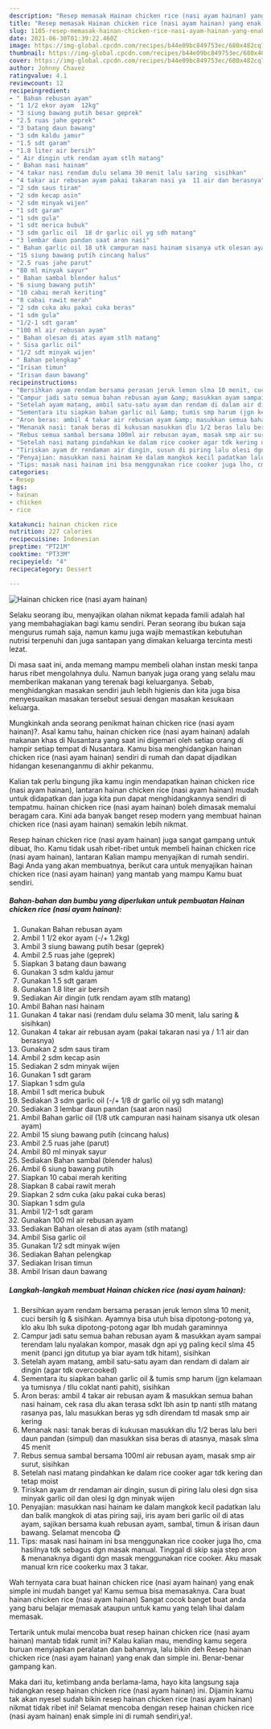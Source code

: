 ```yaml
---
description: "Resep memasak Hainan chicken rice (nasi ayam hainan) yang enak dan Mudah Dibuat"
title: "Resep memasak Hainan chicken rice (nasi ayam hainan) yang enak dan Mudah Dibuat"
slug: 1105-resep-memasak-hainan-chicken-rice-nasi-ayam-hainan-yang-enak-dan-mudah-dibuat
date: 2021-06-30T01:39:22.460Z
image: https://img-global.cpcdn.com/recipes/b44e09bc849753ec/680x482cq70/hainan-chicken-rice-nasi-ayam-hainan-foto-resep-utama.jpg
thumbnail: https://img-global.cpcdn.com/recipes/b44e09bc849753ec/680x482cq70/hainan-chicken-rice-nasi-ayam-hainan-foto-resep-utama.jpg
cover: https://img-global.cpcdn.com/recipes/b44e09bc849753ec/680x482cq70/hainan-chicken-rice-nasi-ayam-hainan-foto-resep-utama.jpg
author: Johnny Chavez
ratingvalue: 4.1
reviewcount: 12
recipeingredient:
- " Bahan rebusan ayam"
- "1 1/2 ekor ayam  12kg"
- "3 siung bawang putih besar geprek"
- "2.5 ruas jahe geprek"
- "3 batang daun bawang"
- "3 sdm kaldu jamur"
- "1.5 sdt garam"
- "1.8 liter air bersih"
- " Air dingin utk rendam ayam stlh matang"
- " Bahan nasi hainam"
- "4 takar nasi rendam dulu selama 30 menit lalu saring  sisihkan"
- "4 takar air rebusan ayam pakai takaran nasi ya  11 air dan berasnya"
- "2 sdm saus tiram"
- "2 sdm kecap asin"
- "2 sdm minyak wijen"
- "1 sdt garam"
- "1 sdm gula"
- "1 sdt merica bubuk"
- "3 sdm garlic oil  18 dr garlic oil yg sdh matang"
- "3 lembar daun pandan saat aron nasi"
- " Bahan garlic oil 18 utk campuran nasi hainam sisanya utk olesan ayam"
- "15 siung bawang putih cincang halus"
- "2.5 ruas jahe parut"
- "80 ml minyak sayur"
- " Bahan sambal blender halus"
- "6 siung bawang putih"
- "10 cabai merah keriting"
- "8 cabai rawit merah"
- "2 sdm cuka aku pakai cuka beras"
- "1 sdm gula"
- "1/2-1 sdt garam"
- "100 ml air rebusan ayam"
- " Bahan olesan di atas ayam stlh matang"
- " Sisa garlic oil"
- "1/2 sdt minyak wijen"
- " Bahan pelengkap"
- "Irisan timun"
- "Irisan daun bawang"
recipeinstructions:
- "Bersihkan ayam rendam bersama perasan jeruk lemon slma 10 menit, cuci bersih lg &amp; sisihkan. Ayamnya bisa utuh bisa dipotong-potong ya, klo aku lbh suka dipotong-potong agar lbh mudah garaminnya"
- "Campur jadi satu semua bahan rebusan ayam &amp; masukkan ayam sampai terendam lalu nyalakan kompor, masak dgn api yg paling kecil slma 45 menit (panci jgn ditutup ya biar ayam tdk hitam), sisihkan"
- "Setelah ayam matang, ambil satu-satu ayam dan rendam di dalam air dingin (agar tdk overcooked)"
- "Sementara itu siapkan bahan garlic oil &amp; tumis smp harum (jgn kelamaan ya tumisnya / tllu coklat nanti pahit), sisihkan"
- "Aron beras: ambil 4 takar air rebusan ayam &amp; masukkan semua bahan nasi hainam, cek rasa dlu akan terasa sdkt lbh asin tp nanti stlh matang rasanya pas, lalu masukkan beras yg sdh direndam td masak smp air kering"
- "Menanak nasi: tanak beras di kukusan masukkan dlu 1/2 beras lalu beri daun pandan (simpul) dan masukkan sisa beras di atasnya, masak slma 45 menit"
- "Rebus semua sambal bersama 100ml air rebusan ayam, masak smp air surut, sisihkan"
- "Setelah nasi matang pindahkan ke dalam rice cooker agar tdk kering dan tetap moist"
- "Tiriskan ayam dr rendaman air dingin, susun di piring lalu olesi dgn sisa minyak garlic oil dan olesi lg dgn minyak wijen"
- "Penyajian: masukkan nasi hainam ke dalam mangkok kecil padatkan lalu dan balik mangkok di atas piring saji, iris ayam beri garlic oil di atas ayam, sajikan bersama kuah rebusan ayam, sambal, timun &amp; irisan daun bawang. Selamat mencoba 😋"
- "Tips: masak nasi hainam ini bsa menggunakan rice cooker juga lho, cma hasilnya tdk sebagus dgn masak manual. Tinggal di skip saja step aron &amp; menanaknya diganti dgn masak menggunakan rice cooker. Aku masak manual krn rice cookerku max 3 takar."
categories:
- Resep
tags:
- hainan
- chicken
- rice

katakunci: hainan chicken rice 
nutrition: 227 calories
recipecuisine: Indonesian
preptime: "PT21M"
cooktime: "PT33M"
recipeyield: "4"
recipecategory: Dessert

---
```



![Hainan chicken rice (nasi ayam hainan)](https://img-global.cpcdn.com/recipes/b44e09bc849753ec/680x482cq70/hainan-chicken-rice-nasi-ayam-hainan-foto-resep-utama.jpg)

Selaku seorang ibu, menyajikan olahan nikmat kepada famili adalah hal yang membahagiakan bagi kamu sendiri. Peran seorang ibu bukan saja mengurus rumah saja, namun kamu juga wajib memastikan kebutuhan nutrisi terpenuhi dan juga santapan yang dimakan keluarga tercinta mesti lezat.

Di masa  saat ini, anda memang mampu membeli olahan instan meski tanpa harus ribet mengolahnya dulu. Namun banyak juga orang yang selalu mau memberikan makanan yang terenak bagi keluarganya. Sebab, menghidangkan masakan sendiri jauh lebih higienis dan kita juga bisa menyesuaikan masakan tersebut sesuai dengan masakan kesukaan keluarga. 



Mungkinkah anda seorang penikmat hainan chicken rice (nasi ayam hainan)?. Asal kamu tahu, hainan chicken rice (nasi ayam hainan) adalah makanan khas di Nusantara yang saat ini digemari oleh setiap orang di hampir setiap tempat di Nusantara. Kamu bisa menghidangkan hainan chicken rice (nasi ayam hainan) sendiri di rumah dan dapat dijadikan hidangan kesenanganmu di akhir pekanmu.

Kalian tak perlu bingung jika kamu ingin mendapatkan hainan chicken rice (nasi ayam hainan), lantaran hainan chicken rice (nasi ayam hainan) mudah untuk didapatkan dan juga kita pun dapat menghidangkannya sendiri di tempatmu. hainan chicken rice (nasi ayam hainan) boleh dimasak memalui beragam cara. Kini ada banyak banget resep modern yang membuat hainan chicken rice (nasi ayam hainan) semakin lebih nikmat.

Resep hainan chicken rice (nasi ayam hainan) juga sangat gampang untuk dibuat, lho. Kamu tidak usah ribet-ribet untuk membeli hainan chicken rice (nasi ayam hainan), lantaran Kalian mampu menyajikan di rumah sendiri. Bagi Anda yang akan membuatnya, berikut cara untuk menyajikan hainan chicken rice (nasi ayam hainan) yang mantab yang mampu Kamu buat sendiri.

<!--inarticleads1-->

##### Bahan-bahan dan bumbu yang diperlukan untuk pembuatan Hainan chicken rice (nasi ayam hainan):

1. Gunakan  Bahan rebusan ayam
1. Ambil 1 1/2 ekor ayam (-/+ 1.2kg)
1. Ambil 3 siung bawang putih besar (geprek)
1. Ambil 2.5 ruas jahe (geprek)
1. Siapkan 3 batang daun bawang
1. Gunakan 3 sdm kaldu jamur
1. Gunakan 1.5 sdt garam
1. Gunakan 1.8 liter air bersih
1. Sediakan  Air dingin (utk rendam ayam stlh matang)
1. Ambil  Bahan nasi hainam
1. Gunakan 4 takar nasi (rendam dulu selama 30 menit, lalu saring &amp; sisihkan)
1. Gunakan 4 takar air rebusan ayam (pakai takaran nasi ya / 1:1 air dan berasnya)
1. Gunakan 2 sdm saus tiram
1. Ambil 2 sdm kecap asin
1. Sediakan 2 sdm minyak wijen
1. Gunakan 1 sdt garam
1. Siapkan 1 sdm gula
1. Ambil 1 sdt merica bubuk
1. Sediakan 3 sdm garlic oil (-/+ 1/8 dr garlic oil yg sdh matang)
1. Sediakan 3 lembar daun pandan (saat aron nasi)
1. Ambil  Bahan garlic oil (1/8 utk campuran nasi hainam sisanya utk olesan ayam)
1. Ambil 15 siung bawang putih (cincang halus)
1. Ambil 2.5 ruas jahe (parut)
1. Ambil 80 ml minyak sayur
1. Sediakan  Bahan sambal (blender halus)
1. Ambil 6 siung bawang putih
1. Siapkan 10 cabai merah keriting
1. Siapkan 8 cabai rawit merah
1. Siapkan 2 sdm cuka (aku pakai cuka beras)
1. Siapkan 1 sdm gula
1. Ambil 1/2-1 sdt garam
1. Gunakan 100 ml air rebusan ayam
1. Sediakan  Bahan olesan di atas ayam (stlh matang)
1. Ambil  Sisa garlic oil
1. Gunakan 1/2 sdt minyak wijen
1. Sediakan  Bahan pelengkap
1. Sediakan Irisan timun
1. Ambil Irisan daun bawang




<!--inarticleads2-->

##### Langkah-langkah membuat Hainan chicken rice (nasi ayam hainan):

1. Bersihkan ayam rendam bersama perasan jeruk lemon slma 10 menit, cuci bersih lg &amp; sisihkan. Ayamnya bisa utuh bisa dipotong-potong ya, klo aku lbh suka dipotong-potong agar lbh mudah garaminnya
1. Campur jadi satu semua bahan rebusan ayam &amp; masukkan ayam sampai terendam lalu nyalakan kompor, masak dgn api yg paling kecil slma 45 menit (panci jgn ditutup ya biar ayam tdk hitam), sisihkan
1. Setelah ayam matang, ambil satu-satu ayam dan rendam di dalam air dingin (agar tdk overcooked)
1. Sementara itu siapkan bahan garlic oil &amp; tumis smp harum (jgn kelamaan ya tumisnya / tllu coklat nanti pahit), sisihkan
1. Aron beras: ambil 4 takar air rebusan ayam &amp; masukkan semua bahan nasi hainam, cek rasa dlu akan terasa sdkt lbh asin tp nanti stlh matang rasanya pas, lalu masukkan beras yg sdh direndam td masak smp air kering
1. Menanak nasi: tanak beras di kukusan masukkan dlu 1/2 beras lalu beri daun pandan (simpul) dan masukkan sisa beras di atasnya, masak slma 45 menit
1. Rebus semua sambal bersama 100ml air rebusan ayam, masak smp air surut, sisihkan
1. Setelah nasi matang pindahkan ke dalam rice cooker agar tdk kering dan tetap moist
1. Tiriskan ayam dr rendaman air dingin, susun di piring lalu olesi dgn sisa minyak garlic oil dan olesi lg dgn minyak wijen
1. Penyajian: masukkan nasi hainam ke dalam mangkok kecil padatkan lalu dan balik mangkok di atas piring saji, iris ayam beri garlic oil di atas ayam, sajikan bersama kuah rebusan ayam, sambal, timun &amp; irisan daun bawang. Selamat mencoba 😋
1. Tips: masak nasi hainam ini bsa menggunakan rice cooker juga lho, cma hasilnya tdk sebagus dgn masak manual. Tinggal di skip saja step aron &amp; menanaknya diganti dgn masak menggunakan rice cooker. Aku masak manual krn rice cookerku max 3 takar.




Wah ternyata cara buat hainan chicken rice (nasi ayam hainan) yang enak simple ini mudah banget ya! Kamu semua bisa memasaknya. Cara buat hainan chicken rice (nasi ayam hainan) Sangat cocok banget buat anda yang baru belajar memasak ataupun untuk kamu yang telah lihai dalam memasak.

Tertarik untuk mulai mencoba buat resep hainan chicken rice (nasi ayam hainan) mantab tidak rumit ini? Kalau kalian mau, mending kamu segera buruan menyiapkan peralatan dan bahannya, lalu bikin deh Resep hainan chicken rice (nasi ayam hainan) yang enak dan simple ini. Benar-benar gampang kan. 

Maka dari itu, ketimbang anda berlama-lama, hayo kita langsung saja hidangkan resep hainan chicken rice (nasi ayam hainan) ini. Dijamin kamu tak akan nyesel sudah bikin resep hainan chicken rice (nasi ayam hainan) nikmat tidak ribet ini! Selamat mencoba dengan resep hainan chicken rice (nasi ayam hainan) enak simple ini di rumah sendiri,ya!.

